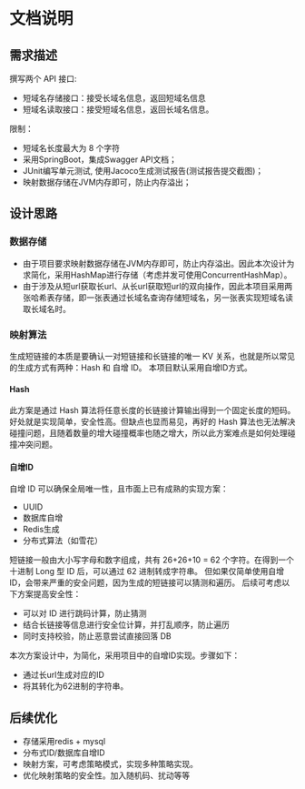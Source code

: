 # 文档说明


## 需求描述
撰写两个 API 接口:
- 短域名存储接口：接受长域名信息，返回短域名信息
- 短域名读取接口：接受短域名信息，返回长域名信息。

限制：
- 短域名长度最大为 8 个字符
- 采用SpringBoot，集成Swagger API文档；
- JUnit编写单元测试, 使用Jacoco生成测试报告(测试报告提交截图)；
- 映射数据存储在JVM内存即可，防止内存溢出；


## 设计思路
### 数据存储
- 由于项目要求映射数据存储在JVM内存即可，防止内存溢出。因此本次设计为求简化，采用HashMap进行存储（考虑并发可使用ConcurrentHashMap）。
- 由于涉及从短url获取长url、从长url获取短url的双向操作，因此本项目采用两张哈希表存储，即一张表通过长域名查询存储短域名，另一张表实现短域名读取长域名时。

### 映射算法
生成短链接的本质是要确认一对短链接和长链接的唯一 KV 关系，也就是所以常见的生成方式有两种：Hash 和 自增 ID。
本项目默认采用自增ID方式。

#### Hash
此方案是通过 Hash 算法将任意长度的长链接计算输出得到一个固定长度的短码。好处就是实现简单，安全性高。但缺点也显而易见，再好的 Hash 算法也无法解决碰撞问题，且随着数量的增大碰撞概率也随之增大，所以此方案难点是如何处理碰撞冲突问题。

#### 自增ID
自增 ID 可以确保全局唯一性，且市面上已有成熟的实现方案：
- UUID
- 数据库自增 
- Redis生成
- 分布式算法（如雪花） 

短链接一般由大小写字母和数字组成，共有 26+26+10 = 62 个字符。在得到一个十进制 Long 型 ID 后，可以通过 62 进制转成字符串。
但如果仅简单使用自增ID，会带来严重的安全问题，因为生成的短链接可以猜测和遍历。
后续可考虑以下方案提高安全性：
- 可以对 ID 进行跳码计算，防止猜测
- 结合长链接等信息进行安全位计算，并打乱顺序，防止遍历
- 同时支持校验，防止恶意尝试直接回落 DB

本次方案设计中，为简化，采用项目中的自增ID实现。步骤如下：
- 通过长url生成对应的ID
- 将其转化为62进制的字符串。


## 后续优化
- 存储采用redis + mysql
- 分布式ID/数据库自增ID
- 映射方案，可考虑策略模式，实现多种策略实现。
- 优化映射策略的安全性。加入随机码、扰动等等


